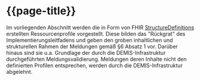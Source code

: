 # {{page-title}} 
Im vorliegenden Abschnitt werden die in Form von FHIR [StructureDefinitions](http://www.hl7.org/FHIR/structuredefinition.html) erstellten Ressourcenprofile vorgestellt. Diese bilden das "Rückgrat" des Implementierungsleitfadens und geben den groben inhaltlichen und strukturellen Rahmen der Meldungen gemäß §6 Absatz 1 vor. Darüber hinaus sind sie u.a. Grundlage der durch die DEMIS-Infrastruktur durchgeführten Meldungsvalidierung. Meldungen deren Inhalte nicht den definierten Profilen entsprechen, werden durch die DEMIS-Infrastruktur abgelehnt.